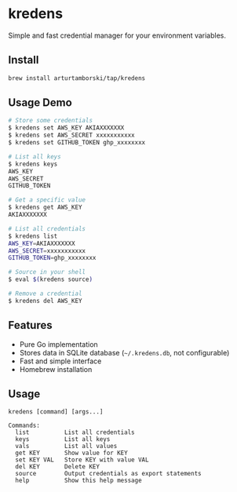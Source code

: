 # kredens

Simple and fast credential manager for your environment variables.

## Install

```bash
brew install arturtamborski/tap/kredens
```

## Usage Demo

```bash
# Store some credentials
$ kredens set AWS_KEY AKIAXXXXXXX
$ kredens set AWS_SECRET xxxxxxxxxxx
$ kredens set GITHUB_TOKEN ghp_xxxxxxxx

# List all keys
$ kredens keys
AWS_KEY
AWS_SECRET
GITHUB_TOKEN

# Get a specific value
$ kredens get AWS_KEY
AKIAXXXXXXX

# List all credentials
$ kredens list
AWS_KEY=AKIAXXXXXXX
AWS_SECRET=xxxxxxxxxxx
GITHUB_TOKEN=ghp_xxxxxxxx

# Source in your shell
$ eval $(kredens source)

# Remove a credential
$ kredens del AWS_KEY
```

## Features

- Pure Go implementation
- Stores data in SQLite database (`~/.kredens.db`, not configurable)
- Fast and simple interface
- Homebrew installation

## Usage

```
kredens [command] [args...]

Commands:
  list          List all credentials
  keys          List all keys
  vals          List all values
  get KEY       Show value for KEY
  set KEY VAL   Store KEY with value VAL
  del KEY       Delete KEY
  source        Output credentials as export statements
  help          Show this help message
```
